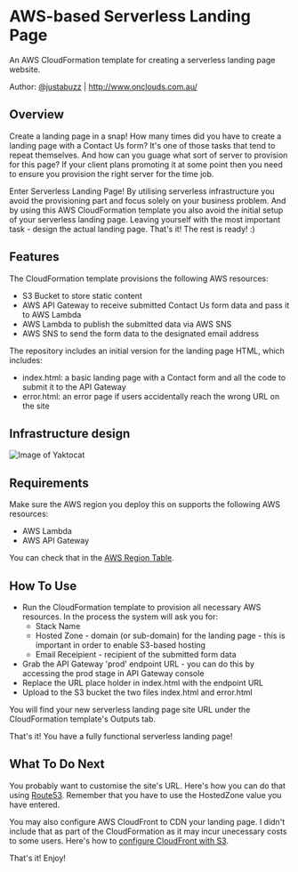 # AWS-based Serverless Landing Page
An AWS CloudFormation template for creating a serverless landing page website.

Author: [@justabuzz] | http://www.onclouds.com.au/

## Overview
Create a landing page in a snap! How many times did you have to create a landing page with a Contact Us form? It's one of those tasks that tend to repeat themselves. And how can you guage what sort of server to provision for this page? If your client plans promoting it at some point then you need to ensure you provision the right server for the time job.

Enter Serverless Landing Page! By utilising serverless infrastructure you avoid the provisioning part and focus solely on your business problem. And by using this AWS CloudFormation template you also avoid the initial setup of your serverless landing page. Leaving yourself with the most important task - design the actual landing page. That's it! The rest is ready! :)

## Features
The CloudFormation template provisions the following AWS resources:
* S3 Bucket to store static content
* AWS API Gateway to receive submitted Contact Us form data and pass it to AWS Lambda
* AWS Lambda to publish the submitted data via AWS SNS
* AWS SNS to send the form data to the designated email address

The repository includes an initial version for the landing page HTML, which includes:
* index.html: a basic landing page with a Contact form and all the code to submit it to the API Gateway
* error.html: an error page if users accidentally reach the wrong URL on the site

## Infrastructure design
![Image of Yaktocat](https://raw.githubusercontent.com/justabuzz/serverless-landing-page/master/ServerlessLandingPage.png)

## Requirements
Make sure the AWS region you deploy this on supports the following AWS resources:
* AWS Lambda
* AWS API Gateway

You can check that in the [AWS Region Table].

## How To Use
* Run the CloudFormation template to provision all necessary AWS resources. In the process the system will ask you for:
    * Stack Name
    * Hosted Zone - domain (or sub-domain) for the landing page - this is important in order to enable S3-based hosting
    * Email Receipient - recipient of the submitted form data
* Grab the API Gateway 'prod' endpoint URL - you can do this by accessing the prod stage in API Gateway console
* Replace the URL place holder in index.html with the endpoint URL
* Upload to the S3 bucket the two files index.html and error.html

You will find your new serverless landing page site URL under the CloudFormation template's Outputs tab.

That's it! You have a fully functional serverless landing page!

## What To Do Next
You probably want to customise the site's URL. Here's how you can do that using [Route53]. Remember that you have to use the HostedZone value you have entered.

You may also configure AWS CloudFront to CDN your landing page. I didn't include that as part of the CloudFormation as it may incur unecessary costs to some users. Here's how to [configure CloudFront with S3].

That's it! Enjoy!

   [@justabuzz]: <https://github.com/justabuzz/>
   [AWS Region Table]: <https://aws.amazon.com/about-aws/global-infrastructure/regional-product-services/>
   [Route53]: <http://docs.aws.amazon.com/gettingstarted/latest/swh/getting-started-configure-route53.html>
   [configure CloudFront with S3]: <http://docs.aws.amazon.com/gettingstarted/latest/swh/getting-started-create-cfdist.html>
